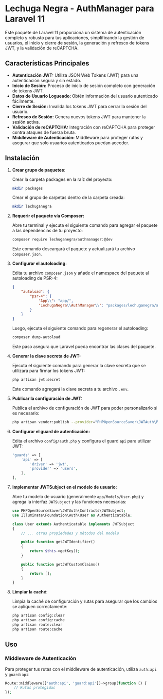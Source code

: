 # Lechuga Negra - AuthManager para Laravel 11

Este paquete de Laravel 11 proporciona un sistema de autenticación completo y robusto para tus aplicaciones, simplificando la gestión de usuarios, el inicio y cierre de sesión, la generación y refresco de tokens JWT, y la validación de reCAPTCHA.

## Características Principales

* **Autenticación JWT:** Utiliza JSON Web Tokens (JWT) para una autenticación segura y sin estado.
* **Inicio de Sesión:** Proceso de inicio de sesión completo con generación de tokens JWT.
* **Datos de Usuario Logueado:** Obtén información del usuario autenticado fácilmente.
* **Cierre de Sesión:** Invalida los tokens JWT para cerrar la sesión del usuario.
* **Refresco de Sesión:** Genera nuevos tokens JWT para mantener la sesión activa.
* **Validación de reCAPTCHA:** Integración con reCAPTCHA para proteger contra ataques de fuerza bruta.
* **Middleware de Autenticación:** Middleware para proteger rutas y asegurar que solo usuarios autenticados puedan acceder.

## Instalación

1.  **Crear grupo de paquetes:**

    Crear la carpeta packages en la raíz del proyecto:

    ```bash
    mkdir packages
    ```

    Crear el grupo de carpetas dentro de la carpeta creada:
    
    ```bash
    mkdir lechuganegra
    ```

2.  **Requerir el paquete vía Composer:**

    Abre tu terminal y ejecuta el siguiente comando para agregar el paquete a las dependencias de tu proyecto:

    ```bash
    composer require lechuganegra/authmanager:@dev
    ```

    Este comando descargará el paquete y actualizará tu archivo `composer.json`.

3.  **Configurar el autoloading:**

    Edita tu archivo `composer.json` y añade el namespace del paquete al autoloading de PSR-4:

    ```json
    {
        "autoload": {
            "psr-4": {
                "App\\": "app/",
                "LechugaNegra\\AuthManager\\": "packages/lechuganegra/authmanager/"
            }
        }
    }
    ```

    Luego, ejecuta el siguiente comando para regenerar el autoloading:

    ```bash
    composer dump-autoload
    ```

    Este paso asegura que Laravel pueda encontrar las clases del paquete.

4.  **Generar la clave secreta de JWT:**

    Ejecuta el siguiente comando para generar la clave secreta que se utilizará para firmar los tokens JWT:

    ```bash
    php artisan jwt:secret
    ```

    Este comando agregará la clave secreta a tu archivo `.env`.

5.  **Publicar la configuración de JWT:**

    Publica el archivo de configuración de JWT para poder personalizarlo si es necesario:

    ```bash
    php artisan vendor:publish --provider="PHPOpenSourceSaver\JWTAuth\Providers\LaravelServiceProvider"
    ```

6.  **Configurar el guard de autenticación:**

    Edita el archivo `config/auth.php` y configura el guard `api` para utilizar JWT:

    ```php
    'guards' => [
        'api' => [
            'driver' => 'jwt',
            'provider' => 'users',
        ],
    ],
    ```

7.  **Implementar JWTSubject en el modelo de usuario:**

    Abre tu modelo de usuario (generalmente `app/Models/User.php`) y agrega la interfaz `JWTSubject` y las funciones necesarias:

    ```php
    use PHPOpenSourceSaver\JWTAuth\Contracts\JWTSubject;
    use Illuminate\Foundation\Auth\User as Authenticatable;

    class User extends Authenticatable implements JWTSubject
    {
        // ... otras propiedades y métodos del modelo

        public function getJWTIdentifier()
        {
            return $this->getKey();
        }

        public function getJWTCustomClaims()
        {
            return [];
        }
    }
    ```

8.  **Limpiar la caché:**

    Limpia la caché de configuración y rutas para asegurar que los cambios se apliquen correctamente:

    ```bash
    php artisan config:clear
    php artisan config:cache
    php artisan route:clear
    php artisan route:cache
    ```

## Uso

### Middleware de Autenticación

Para proteger tus rutas con el middleware de autenticación, utiliza `auth:api` y `guard:api`:

```php
Route::middleware(['auth:api', 'guard:api'])->group(function () {
    // Rutas protegidas
});